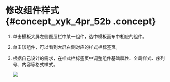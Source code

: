# 修改组件样式 {#concept_xyk_4pr_52b .concept}

1.  单击模板大屏左侧图层栏中某一组件，选中模板画布中相应的组件。
2.  单击该组件，可以看到大屏右侧对应的样式栏标签页。
3.  根据自己设计的需求，在样式栏标签页中调整组件基础属性、全局样式、序列号、内容等格式样式。

    ![](http://static-aliyun-doc.oss-cn-hangzhou.aliyuncs.com/assets/img/17659/155850863310317_zh-CN.png)


